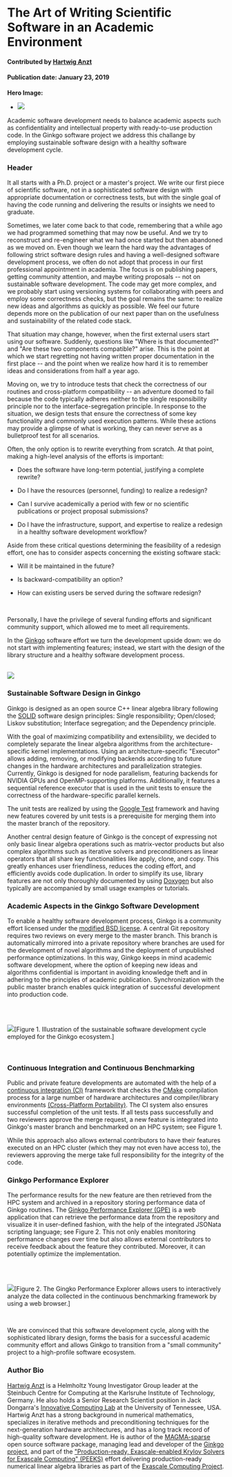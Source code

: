 # The Art of Writing Scientific Software in an Academic Environment    

#### Contributed by [Hartwig Anzt](https://github.com/hartwiganzt)

#### Publication date: January 23, 2019

**Hero Image:**
- <img src="https://github.com/betterscientificsoftware/images/raw/master/Blog_0119_GinkgoWorkingTeam.jpeg"/>

Academic software development needs to balance academic aspects such as confidentiality and intellectual property with ready-to-use production code. In the Ginkgo software project we address this challange by employing sustainable software design with a healthy software development cycle.

### Header
It all starts with a Ph.D. project or a master's project. We write our first piece of scientific software, not in a sophisticated software design with appropriate documentation or correctness tests, but with the single goal of having the code running and delivering the results or insights we need to graduate. 
<br>

Sometimes, we later come back to that code, remembering that a while ago we had programmed something that may now be useful. And we try to reconstruct and re-engineer what we had once started but then abandoned as we moved on. Even though we learn the hard way the advantages of following strict software design rules and having a well-designed software development process, we often do not adopt that process in our first professional appointment in academia. The focus is on publishing papers, getting community attention, and maybe writing proposals --  not on sustainable software development. The code may get more complex, and we probably start using versioning systems for collaborating with peers and employ some correctness checks, but the goal remains the same: to realize new ideas and algorithms as quickly as possible. We feel our future depends more on the publication of our next paper than on the usefulness and sustainability of the related code stack. 
<br>

That situation may change, however, when the first external users start using our software. Suddenly, questions like "Where is that documented?" and "Are these two components compatible?" arise. This is the point at which we start regretting not having written proper documentation in the first place -- and the point when we realize how hard it is to remember ideas and considerations from half a year ago. 
<br>

Moving on, we try to introduce tests that check the correctness of our routines and cross-platform compatibility -- an adventure doomed to fail because the code typically  adheres neither to the single responsibility principle nor to the interface-segregation principle. In response to the situation, we design tests that ensure the correctness of some key functionality and commonly used execution patterns. While these actions may provide a glimpse of what is working, they can never serve as a bulletproof test for all scenarios. 
<br>

Often, the only option is to rewrite everything from scratch. At that point, making a high-level analysis of the efforts is important:

* Does the software have long-term potential, justifying a complete rewrite?

* Do I have the resources (personnel, funding) to realize a redesign?

* Can I survive academically a period with few or no scientific publications or project proposal submissions?

* Do I have the infrastructure, support, and expertise to realize a redesign in a healthy software development workflow?

Aside from these critical questions determining the feasibility of a redesign effort, one has to consider aspects concerning the existing software stack: 

* Will it be maintained in the future? 

* Is backward-compatibility an option? 

* How can existing users be served during the software redesign?


<br>


Personally, I have the privilege of several funding efforts and significant community support, which allowed me to meet all requirements.
<br>

In the [Ginkgo](https://ginkgo-project.github.io/) software effort we turn the development upside down: we do not start with implementing features; instead, we start with the design of the library structure and a healthy software development process.

<br>

<!--- Image to illustrate the Software Development Cycle --->
<img src='https://github.com/betterscientificsoftware/images/raw/master/Blog_0119_GinkgoLogo.png' class='page' />


### Sustainable Software Design in Ginkgo

Ginkgo is designed as an open source C++ linear algebra library following the [SOLID](https://en.wikipedia.org/wiki/SOLID) software design principles: Single responsibility; Open/closed; Liskov substitution; Interface segregation; and the Dependency principle. 
<br>

With the goal of maximizing compatibility and extensibility, we decided to completely separate the linear algebra algorithms from the architecture-specific kernel implementations. Using an architecture-specific "Executor" allows adding, removing,
or modifying backends according to future changes in the hardware architectures and parallelization strategies. Currently, Ginkgo is designed for node parallelism, featuring backends for NVIDIA GPUs and OpenMP-supporting platforms. Additionally, it features a sequential reference executor that is used in the unit tests to ensure the correctness of the hardware-specific parallel kernels. 
<br>

The unit tests are realized by using the [Google Test](https://github.com/abseil/googletest) framework and having new features covered by unit tests is a prerequisite for merging them into the master branch of the repository. 
<br>

Another central design feature of Ginkgo is the concept of expressing not only basic linear algebra operations such as matrix-vector products but also complex algorithms such as iterative solvers and
preconditioners as linear operators that all share key functionalities like apply, clone, and copy. This greatly enhances user friendliness, reduces the coding effort, and efficiently avoids code duplication. In order to simplify its use, library features are not only thoroughly documented by using [Doxygen](https://en.wikipedia.org/wiki/Doxygen) but also typically are accompanied by small usage examples or tutorials.

### Academic Aspects in the Ginkgo Software Development

To enable a healthy software development process, Ginkgo is a community effort licensed under the [modified BSD license](https://en.wikipedia.org/wiki/BSD_licenses). A central Git repository requires two reviews on every merge to the master branch. This branch is automatically mirrored into a private repository where branches are used for the development of novel algorithms and the deployment of unpublished performance optimizations. In this way, Ginkgo keeps in mind academic software development, where the option of keeping new ideas and algorithms confidential is important in avoiding knowledge theft and in adhering to the principles of academic publication. Synchronization with the public master branch enables quick integration of successful development into production code.
 
 <br>
 <br>

<!--- Image to illustrate the Software Development Cycle --->
<img src='https://github.com/betterscientificsoftware/images/raw/master/Blog_0119_GinkgoSoftwareEcosystem1176_432.png' class='page' />[Figure 1. Illustration of the sustainable software development cycle employed for the Ginkgo ecosystem.]
</p>
<br>

### Continuous Integration and Continuous Benchmarking

Public and private feature developments are automated with the help of a [continuous integration (CI)](https://en.wikipedia.org/wiki/Continuous_integration) framework that checks the [CMake](https://cmake.org/) compilation process for a large number of hardware architectures and compiler/library environments [(Cross-Platform Portability)](https://en.wikipedia.org/wiki/Software_portability). The CI system also ensures successful completion of the unit tests. If all tests pass successfully and two reviewers approve the merge request, a new feature is integrated into Ginkgo's master branch and benchmarked on an HPC system; see Figure 1. 
<br>

While this approach also allows external contributors to have their features executed on an HPC cluster (which they may not even have access to), the reviewers approving the merge take full responsibility for the integrity of the code. 


### Ginkgo Performance Explorer

The performance results for the new feature are then retrieved from the HPC system
and archived in a repository storing performance data of Ginkgo routines. The [Ginkgo Performance Explorer (GPE)](https://ginkgo-project.github.io/gpe/) is a web application that can retrieve the performance data from the repository and visualize it in user-defined fashion, with the help of the integrated JSONata scripting language; see Figure 2. This not only enables monitoring performance changes over time but also allows external contributors to receive feedback about the feature they contributed. Moreover, it can potentially optimize the implementation. 

<br>
<br>

<!--- Image to illustrate the Software Development Cycle --->
<img src='https://github.com/betterscientificsoftware/images/raw/master/Blog_0119_GinkgoGPE.png' class='page' />[Figure 2. The Gingko Performance Explorer allows users to interactively analyze the data collected in the continuous benchmarking framework by using a web browser.]

<br>

We are convinced that this software development cycle, along with the sophisticated library design, forms the basis for a successful academic community effort and allows Ginkgo to transition from a "small community" project to a high-profile software ecosystem.


### Author Bio
[Hartwig Anzt](https://github.com/hartwiganzt) is a Helmholtz Young Investigator Group leader at the Steinbuch Centre for Computing at the Karlsruhe Institute of Technology, Germany. He also holds a Senior Research Scientist position in Jack Dongarra's [Innovative Computing Lab](http://www.icl.utk.edu/) at the University of Tennessee, USA. Hartwig Anzt has a strong background in numerical mathematics, specializes in iterative methods and preconditioning techniques for the next-generation hardware architectures, and has a long track record of high-quality software development. He is author of the [MAGMA-sparse](http://icl.cs.utk.edu/magma/) open source software package, managing lead and developer of the [Ginkgo project](https://ginkgo-project.github.io/), and part of the ["Production-ready, Exascale-enabled Krylov Solvers for Exascale Computing" (PEEKS)](http://icl.utk.edu/peeks/) effort delivering production-ready numerical linear algebra libraries as part of the [Exascale Computing Project](https://www.exascaleproject.org/). 

<!---
Publish: preview
RSS update: 2019-01-23
Categories: reliability
Topics: testing
Tags: bssw-blog-article
Level: 2
Prerequisites: default
Aggregate: none
--->
